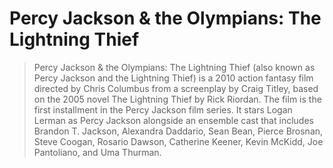 # Percy Jackson & the Olympians: The Lightning Thief
> Percy Jackson & the Olympians: The Lightning Thief (also known as Percy Jackson and the Lightning Thief) is a 2010 action fantasy film directed by Chris Columbus from a screenplay by Craig Titley, based on the 2005 novel The Lightning Thief by Rick Riordan. The film is the first installment in the Percy Jackson film series. It stars Logan Lerman as Percy Jackson alongside an ensemble cast that includes Brandon T. Jackson, Alexandra Daddario, Sean Bean, Pierce Brosnan, Steve Coogan, Rosario Dawson, Catherine Keener, Kevin McKidd, Joe Pantoliano, and Uma Thurman.
